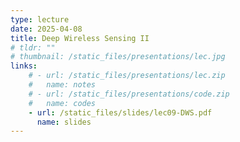 ```yaml
---
type: lecture
date: 2025-04-08
title: Deep Wireless Sensing II
# tldr: ""
# thumbnail: /static_files/presentations/lec.jpg
links: 
    # - url: /static_files/presentations/lec.zip
    #   name: notes
    # - url: /static_files/presentations/code.zip
    #   name: codes
    - url: /static_files/slides/lec09-DWS.pdf
      name: slides
---
```


